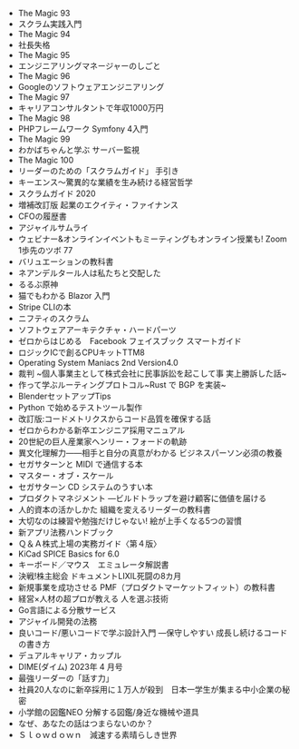 * The Magic 93
* スクラム実践入門
* The Magic 94
* 社長失格
* The Magic 95
* エンジニアリングマネージャーのしごと
* The Magic 96
* Googleのソフトウェアエンジニアリング
* The Magic 97
* キャリアコンサルタントで年収1000万円
* The Magic 98
* PHPフレームワーク Symfony 4入門
* The Magic 99
* わかばちゃんと学ぶ サーバー監視
* The Magic 100
* リーダーのための「スクラムガイド」 手引き
* キーエンス～驚異的な業績を生み続ける経営哲学
* スクラムガイド 2020
* 増補改訂版 起業のエクイティ・ファイナンス
* CFOの履歴書
* アジャイルサムライ
* ウェビナー&オンラインイベントもミーティングもオンライン授業も! Zoom 1歩先のツボ 77
* バリュエーションの教科書
* ネアンデルタール人は私たちと交配した
* るるぶ原神
* 猫でもわかる Blazor 入門
* Stripe CLIの本
* ニフティのスクラム
* ソフトウェアアーキテクチャ・ハードパーツ
* ゼロからはじめる　Facebook フェイスブック スマートガイド
* ロジックICで創るCPUキットTTM8
* Operating System Maniacs 2nd Version4.0
* 裁判 ~個人事業主として株式会社に民事訴訟を起こして事 実上勝訴した話~
* 作って学ぶルーティングプロトコル~Rust で BGP を実装~
* BlenderセットアップTips
* Python で始めるテストツール製作
* 改訂版:コードメトリクスからコード品質を確保する話
* ゼロからわかる新卒エンジニア採用マニュアル
* 20世紀の巨人産業家ヘンリー・フォードの軌跡
* 異文化理解力――相手と自分の真意がわかる ビジネスパーソン必須の教養
* セガサターンと MIDI で通信する本
* マスター・オブ・スケール
* セガサターン CD システムのうすい本
* プロダクトマネジメント ―ビルドトラップを避け顧客に価値を届ける
* 人的資本の活かしかた 組織を変えるリーダーの教科書
* 大切なのは練習や勉強だけじゃない! 絵が上手くなる5つの習慣
* 新アプリ法務ハンドブック
* Ｑ＆Ａ株式上場の実務ガイド〈第４版〉
* KiCad SPICE Basics for 6.0
* キーボード／マウス　エミュレータ解説書
* 決戦!株主総会 ドキュメントLIXIL死闘の8カ月
* 新規事業を成功させる PMF（プロダクトマーケットフィット）の教科書
* 経営×人材の超プロが教える 人を選ぶ技術
* Go言語による分散サービス
* アジャイル開発の法務
* 良いコード/悪いコードで学ぶ設計入門 ―保守しやすい 成長し続けるコードの書き方
* デュアルキャリア・カップル
* DIME(ダイム) 2023年 4 月号
* 最強リーダーの「話す力」
* 社員20人なのに新卒採用に１万人が殺到　日本一学生が集まる中小企業の秘密
* 小学館の図鑑NEO 分解する図鑑/身近な機械や道具
* なぜ、あなたの話はつまらないのか？
* Ｓｌｏｗｄｏｗｎ　減速する素晴らしき世界
